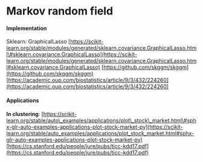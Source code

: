 # Markov random field

#### Implementation

Sklearn: GraphicalLasso [https://scikit-learn.org/stable/modules/generated/sklearn.covariance.GraphicalLasso.html\#sklearn.covariance.GraphicalLasso](https://scikit-learn.org/stable/modules/generated/sklearn.covariance.GraphicalLasso.html#sklearn.covariance.GraphicalLasso) [https://github.com/skggm/skggm](https://github.com/skggm/skggm) [https://academic.oup.com/biostatistics/article/9/3/432/224260](https://academic.oup.com/biostatistics/article/9/3/432/224260)

#### Applications

**In clustering**: [https://scikit-learn.org/stable/auto\_examples/applications/plot\_stock\_market.html\#sphx-glr-auto-examples-applications-plot-stock-market-py](https://scikit-learn.org/stable/auto_examples/applications/plot_stock_market.html#sphx-glr-auto-examples-applications-plot-stock-market-py) [https://cs.stanford.edu/people/jure/pubs/ticc-kdd17.pdf](https://cs.stanford.edu/people/jure/pubs/ticc-kdd17.pdf)

